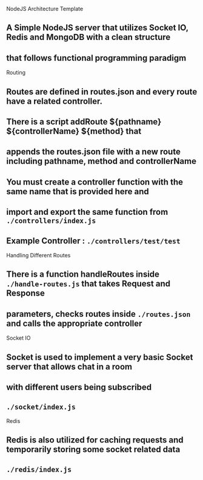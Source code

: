 NodeJS Architecture Template 

## A Simple NodeJS server that utilizes Socket IO, Redis and MongoDB with a clean structure 
## that follows functional programming paradigm 

Routing 
## Routes are defined in routes.json and every route have a related controller. 
## There is a script addRoute ${pathname} ${controllerName} ${method} that
## appends the routes.json file with a new route including pathname, method and controllerName
## You must create a controller function with the same name that is provided here and 
## import and export the same function from `./controllers/index.js` 
## Example Controller : `./controllers/test/test`

Handling Different Routes
## There is a function handleRoutes inside `./handle-routes.js` that takes Request and Response
## parameters, checks routes inside `./routes.json` and calls the appropriate controller

Socket IO
## Socket is used to implement a very basic Socket server that allows chat in a room 
## with different users being subscribed
## `./socket/index.js`

Redis 
## Redis is also utilized for caching requests and temporarily storing some socket related data
## `./redis/index.js`